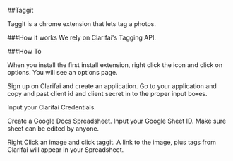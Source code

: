 ##Taggit

Taggit is a chrome extension that lets tag a photos.

###How it works
We rely on Clarifai's Tagging API.

###How To

When you install the first install extension, right click the icon and click on options.
You will see an options page.

Sign up on Clarifai and create an application.
Go to your application and copy and past client id and client secret in to the proper input boxes.

Input your Clarifai Credentials.

Create a Google Docs Spreadsheet.
Input your Google Sheet ID.
Make sure sheet can be edited by anyone.
 
Right Click an image and click taggit.
A link to the image, plus tags from Clarifai will appear in your Spreadsheet.